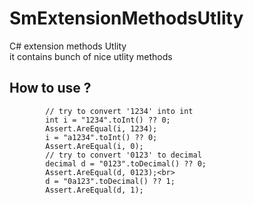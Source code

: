 SmExtensionMethodsUtlity
========================

C# extension methods Utlity <br>
it contains bunch of nice utlity methods
<h2> How to use ? </h2>

            // try to convert '1234' into int 
            int i = "1234".toInt() ?? 0;
            Assert.AreEqual(i, 1234);
            i = "a1234".toInt() ?? 0;
            Assert.AreEqual(i, 0);
            // try to convert '0123' to decimal
            decimal d = "0123".toDecimal() ?? 0;
            Assert.AreEqual(d, 0123);<br>
            d = "0a123".toDecimal() ?? 1;
            Assert.AreEqual(d, 1);
